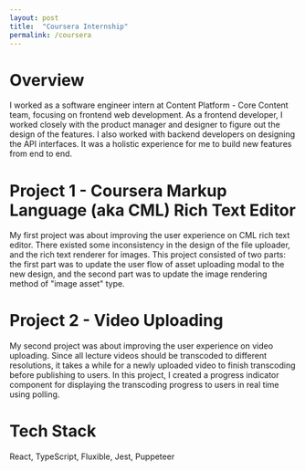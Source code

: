 ```yaml
---
layout: post
title:  "Coursera Internship"
permalink: /coursera
---
```

# **Overview**
I worked as a software engineer intern at Content Platform - Core Content team, focusing on frontend web development.
As a frontend developer, I worked closely with the product manager and designer to figure out the design of the features. I also worked with backend developers on designing the API interfaces.
It was a holistic experience for me to build new features from end to end.

# **Project 1 - Coursera Markup Language (aka CML) Rich Text Editor**
My first project was about improving the user experience on CML rich text editor. There existed some inconsistency in the design of the file uploader, and the rich text renderer for images. This project consisted of two parts: the first part was to update the user flow of asset uploading modal to the new design, and the second part was to update the image rendering method of "image asset" type. 

# **Project 2 - Video Uploading**
My second project was about improving the user experience on video uploading. Since all lecture videos should be transcoded to different resolutions, it takes a while for a newly uploaded video to finish transcoding before publishing to users. In this project, I created a progress indicator component for displaying the transcoding progress to users in real time using polling.

# **Tech Stack**
React, TypeScript, Fluxible, Jest, Puppeteer